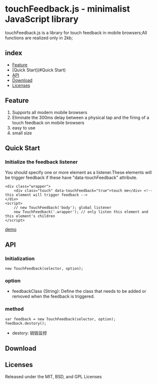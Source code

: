 # touchFeedback.js - minimalist JavaScript library

touchFeedback.js is a library for touch feedback in 
mobile browsers;All functions are realized only in 2kb;


## index

* [Feature](#Feature)
* [Quick Start](#Quick Start)
* [API](#API)
* [Download](#Download)
* [Licenses](#Licenses)

## Feature

1. Supports all modern mobile browsers
2. Eliminate the 300ms delay between a physical tap and the firing of a touch feedback on mobile browsers
3. easy to use
4. small size

## Quick Start

### Initialize the feedback listener

You should specify one or more element as a listener.These elements will be trigger feedback if these have "data-touchFeedback" attribute.

	<div class="wrapper">
        <div class="touch" data-touchFeedback="true">touch me</div> <!-- this element will trigger feedback -->
    </div>
	<script>
		// new TouchFeedback('body'); global listener
		new TouchFeedback('.wrapper'); // only listen this element and this element's children
	</script>

[demo]()


## API

### Initialization

	new TouchFeedback(selector, option);

### option

* feedbackClass {String}: Define the class that needs to be added or removed when the feedback is triggered.

### method

	var feedback = new TouchFeedback(selector, option);
	feedback.destory();

* destory: 销毁监控

## Download




## Licenses

Released under the MIT, BSD, and GPL Licenses


	




